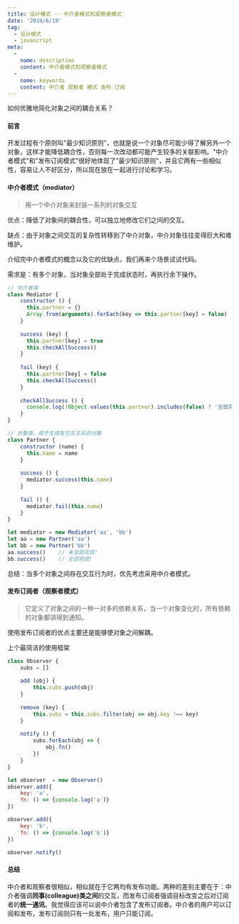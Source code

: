 ```yaml
---
title: 设计模式 -- 中介者模式和观察者模式
date: '2019/6/18'
tag:
  - 设计模式
  - javascript
meta:
  -
    name: description
    content: 中介者模式和观察者模式
  -
    name: keywords
    content: 中介者 观察者 模式 发布 订阅
---
```


如何优雅地简化对象之间的耦合关系？
<!-- more -->

#### 前言
开发过程有个原则叫"最少知识原则"，也就是说一个对象尽可能少得了解另外一个对象，这样才能降低耦合性，否则每一次改动都可能产生较多的关联影响。"中介者模式"和"发布订阅模式"很好地体现了"最少知识原则"，并且它两有一些相似性，容易让人不好区分，所以现在放在一起进行讨论和学习。

#### 中介者模式（mediator）
> 用一个中介对象来封装一系列的对象交互

优点：降低了对象间的耦合性，可以独立地修改它们之间的交互。

缺点：由于对象之间交互的复杂性转移到了中介对象，中介对象往往变得巨大和难维护。

介绍完中介者模式的概念以及它的优缺点，我们再来个场景试试代码。

需求是：有多个对象，当对象全部处于完成状态时，再执行余下操作。
```js
// 中介者类
class Mediator {
    constructor () {
      this.partner = {}
      Array.from(arguments).forEach(key => this.partner[key] = false)
    }
    
    success (key) {
      this.partner[key] = true
      this.checkAllSuccess()
    }
    
    fail (key) {
      this.partner[key] = false
      this.checkAllSuccess()
    }
    
    checkAllSuccess () {
      console.log(!Object.values(this.partner).includes(false) ? '全部完成!' : '未全部完成!')
    }
}

// 对象类，用于生成有交互关系的对象
class Partner {
    constructor (name) {
      this.name = name
    }
    
    success () {
      mediator.success(this.name)
    }
    
    fail () {
      mediator.fail(this.name)
    }
}

let mediator = new Mediator('aa', 'bb')
let aa = new Partner('aa')
let bb = new Partner('bb')
aa.success()    // 未全部完成!
bb.success()    // 全部完成!
```

总结：当多个对象之间存在交互行为时，优先考虑采用中介者模式。

#### 发布订阅者（观察者模式）
> 它定义了对象之间的一种一对多的依赖关系，当一个对象变化时，所有依赖的对象都讲得到通知。

使用发布订阅者的优点主要还是能够使对象之间解耦。

上个最简洁的使用框架
```js
class Observer {
    subs = []
    
    add (obj) {
        this.subs.push(obj)
    }
    
    remove (key) {
        this.subs = this.subs.filter(obj => obj.key !== key)
    }
    
    notify () {
        subs.forEach(obj => {
            obj.fn()
        })
    }
}

let observer  = new Observer()
observer.add({
    key: 'a',
    fn: () => {console.log('a')}
})

observer.add({
    key: 'b',
    fn: () => {console.log('b')}
})

observer.notify()
```

#### 总结
中介者和观察者很相似，相似就在于它两均有发布功能。两种的差别主要在于：中介者强调**同事(colleague)类之间**的交互，而发布订阅者强调目标改变之后对订阅者的**统一通讯**。我觉得应该可以说中介者包含了发布订阅者。中介者的用户可以订阅和发布，发布订阅则只有一处发布，用户只能订阅。